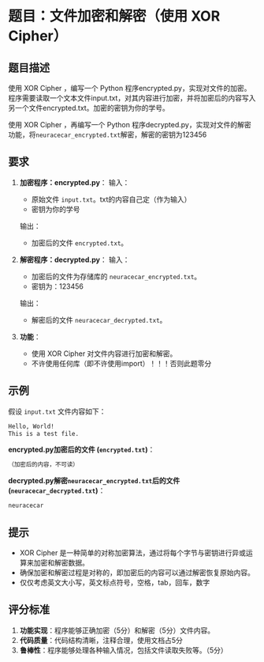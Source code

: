 # 题目：文件加密和解密（使用 XOR Cipher）

## 题目描述

使用 XOR Cipher ，编写一个 Python 程序encrypted.py，实现对文件的加密。程序需要读取一个文本文件input.txt，对其内容进行加密，并将加密后的内容写入另一个文件encrypted.txt。加密的密钥为你的学号。

使用 XOR Cipher ，再编写一个 Python 程序decrypted.py，实现对文件的解密功能，将`neuracecar_encrypted.txt`解密，解密的密钥为123456

## 要求

1. **加密程序：encrypted.py**：
   输入：
   - 原始文件 `input.txt`。txt的内容自己定（作为输入）
   - 密钥为你的学号

   输出：
   - 加密后的文件 `encrypted.txt`。

2. **解密程序：decrypted.py**：
   输入：
   - 加密后的文件为存储库的 `neuracecar_encrypted.txt`。
   - 密钥为：123456

   输出：
   - 解密后的文件 `neuracecar_decrypted.txt`。

3. **功能**：
   - 使用 XOR Cipher 对文件内容进行加密和解密。
   - 不许使用任何库（即不许使用import）！！！否则此题零分

## 示例

假设 `input.txt` 文件内容如下：

```txt
Hello, World!
This is a test file.
```

**encrypted.py加密后的文件 (`encrypted.txt`)**：

```txt
（加密后的内容，不可读）
```

**decrypted.py解密`neuracecar_encrypted.txt`后的文件 (`neuracecar_decrypted.txt`)**：

```txt
neuracecar
```

## 提示

- XOR Cipher 是一种简单的对称加密算法，通过将每个字节与密钥进行异或运算来加密和解密数据。
- 确保加密和解密过程是对称的，即加密后的内容可以通过解密恢复原始内容。
- 仅仅考虑英文大小写，英文标点符号，空格，tab，回车，数字

## 评分标准

1. **功能实现**：程序能够正确加密（5分）和解密（5分）文件内容。
2. **代码质量**：代码结构清晰，注释合理，使用文档占5分
3. **鲁棒性**：程序能够处理各种输入情况，包括文件读取失败等。（5分）
